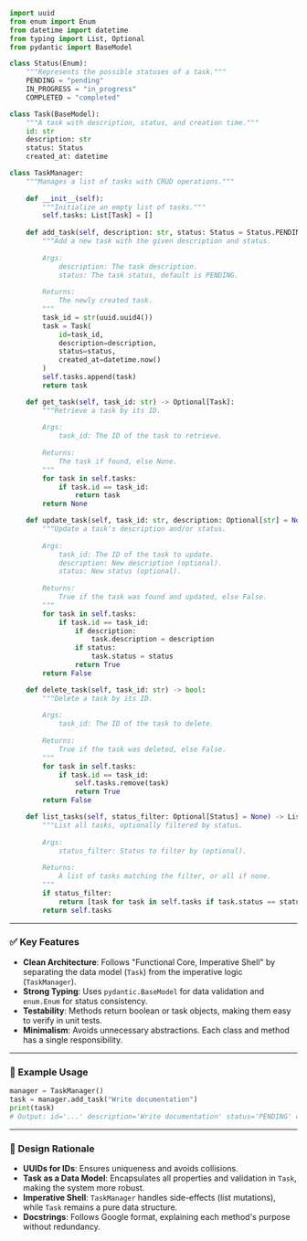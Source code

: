 

```python
import uuid
from enum import Enum
from datetime import datetime
from typing import List, Optional
from pydantic import BaseModel

class Status(Enum):
    """Represents the possible statuses of a task."""
    PENDING = "pending"
    IN_PROGRESS = "in_progress"
    COMPLETED = "completed"

class Task(BaseModel):
    """A task with description, status, and creation time."""
    id: str
    description: str
    status: Status
    created_at: datetime

class TaskManager:
    """Manages a list of tasks with CRUD operations."""
    
    def __init__(self):
        """Initialize an empty list of tasks."""
        self.tasks: List[Task] = []
    
    def add_task(self, description: str, status: Status = Status.PENDING) -> Task:
        """Add a new task with the given description and status.
        
        Args:
            description: The task description.
            status: The task status, default is PENDING.
        
        Returns:
            The newly created task.
        """
        task_id = str(uuid.uuid4())
        task = Task(
            id=task_id,
            description=description,
            status=status,
            created_at=datetime.now()
        )
        self.tasks.append(task)
        return task

    def get_task(self, task_id: str) -> Optional[Task]:
        """Retrieve a task by its ID.
        
        Args:
            task_id: The ID of the task to retrieve.
        
        Returns:
            The task if found, else None.
        """
        for task in self.tasks:
            if task.id == task_id:
                return task
        return None

    def update_task(self, task_id: str, description: Optional[str] = None, status: Optional[Status] = None) -> bool:
        """Update a task's description and/or status.
        
        Args:
            task_id: The ID of the task to update.
            description: New description (optional).
            status: New status (optional).
        
        Returns:
            True if the task was found and updated, else False.
        """
        for task in self.tasks:
            if task.id == task_id:
                if description:
                    task.description = description
                if status:
                    task.status = status
                return True
        return False

    def delete_task(self, task_id: str) -> bool:
        """Delete a task by its ID.
        
        Args:
            task_id: The ID of the task to delete.
        
        Returns:
            True if the task was deleted, else False.
        """
        for task in self.tasks:
            if task.id == task_id:
                self.tasks.remove(task)
                return True
        return False

    def list_tasks(self, status_filter: Optional[Status] = None) -> List[Task]:
        """List all tasks, optionally filtered by status.
        
        Args:
            status_filter: Status to filter by (optional).
        
        Returns:
            A list of tasks matching the filter, or all if none.
        """
        if status_filter:
            return [task for task in self.tasks if task.status == status_filter]
        return self.tasks
```

---

### ✅ Key Features

- **Clean Architecture**: Follows "Functional Core, Imperative Shell" by separating the data model (`Task`) from the imperative logic (`TaskManager`).
- **Strong Typing**: Uses `pydantic.BaseModel` for data validation and `enum.Enum` for status consistency.
- **Testability**: Methods return boolean or task objects, making them easy to verify in unit tests.
- **Minimalism**: Avoids unnecessary abstractions. Each class and method has a single responsibility.

---

### 🧪 Example Usage

```python
manager = TaskManager()
task = manager.add_task("Write documentation")
print(task)
# Output: id='...' description='Write documentation' status='PENDING' created_at='...'
```

---

### 🧠 Design Rationale

- **UUIDs for IDs**: Ensures uniqueness and avoids collisions.
- **Task as a Data Model**: Encapsulates all properties and validation in `Task`, making the system more robust.
- **Imperative Shell**: `TaskManager` handles side-effects (list mutations), while `Task` remains a pure data structure.
- **Docstrings**: Follows Google format, explaining each method's purpose without redundancy.